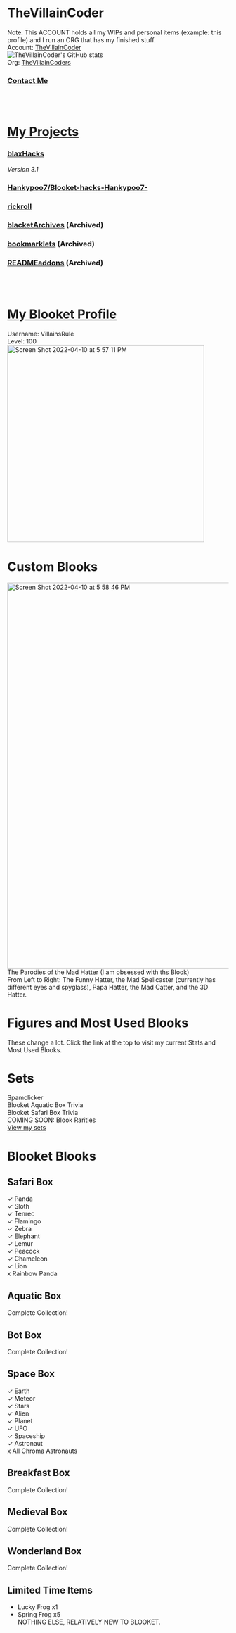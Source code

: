 # TheVillainCoder
Note: This ACCOUNT holds all my WIPs and personal items (example: this profile) and I run an ORG that has my finished stuff.<br>
Account: [TheVillainCoder](https://github.com/TheVillainCoder)<br>
![TheVillainCoder's GitHub stats](https://github-readme-stats.vercel.app/api?username=TheVillainCoder&show_icons=true&theme=dark)<br>
Org: [TheVillainCoders](https://github.com/orgs/TheVillainCoders)
### [Contact Me](https://github.com/orgs/TheVillainCoders/discussions)<br>
<br>
<br>

# [My Projects](https://github.com/orgs/TheVillainCoders/repositories)
### [blaxHacks](https://github.com/TheVillainCoders/blaxHacks)
_Version 3.1_
### [Hankypoo7/Blooket-hacks-Hankypoo7-](https://github.com/Hankypoo7/Blooket-hacks-Hankypoo7-)
### [rickroll](https://thevillaincoders.github.io/rickroll/)
### [blacketArchives](https://github.com/TheVillainCoders/blacketArchives) (Archived)
### [bookmarklets](https://github.com/TheVillainCoders/bookmarklets) (Archived)
### [READMEaddons](https://github.com/TheVillainCoders/READMEaddons) (Archived)
<br>
<br>

# [My Blooket Profile](https://dashboard.blooket.com/stats?name=VillainsRule)
Username: VillainsRule<br>
Level: 100<br>
<img width="448" alt="Screen Shot 2022-04-10 at 5 57 11 PM" src="https://user-images.githubusercontent.com/101288516/162641587-dcb45510-b811-4191-a6cd-bbb38e67ca44.png">
# Custom Blooks
<img width="877" alt="Screen Shot 2022-04-10 at 5 58 46 PM" src="https://user-images.githubusercontent.com/101288516/162641667-52e14979-8052-4f11-b1e1-cb8e833ac299.png"><br>
The Parodies of the Mad Hatter (I am obsessed with ths Blook)<br>
From Left to Right: The Funny Hatter, the Mad Spellcaster (currently has different eyes and spyglass), Papa Hatter, the Mad Catter, and the 3D Hatter.
# Figures and Most Used Blooks
These change a lot. Click the link at the top to visit my current Stats and Most Used Blooks.
# Sets
Spamclicker<br>
Blooket Aquatic Box Trivia<br>
Blooket Safari Box Trivia<br>
COMING SOON: Blook Rarities<br>
[View my sets](https://dashboard.blooket.com/discover?s=VillainsRule)
# Blooket Blooks
## Safari Box
✓ Panda<br>
✓ Sloth<br>
✓ Tenrec<br>
✓ Flamingo<br>
✓ Zebra<br>
✓ Elephant<br>
✓ Lemur<br>
✓ Peacock<br>
✓ Chameleon<br>
✓ Lion<br>
x Rainbow Panda
## Aquatic Box
Complete Collection!
## Bot Box
Complete Collection!
## Space Box
✓ Earth<br>
✓ Meteor<br>
✓ Stars<br>
✓ Alien<br>
✓ Planet<br>
✓ UFO<br>
✓ Spaceship<br>
✓ Astronaut<br>
x All Chroma Astronauts
## Breakfast Box
Complete Collection!
## Medieval Box
Complete Collection!
## Wonderland Box
Complete Collection!
## Limited Time Items
- Lucky Frog x1
- Spring Frog x5<br>
NOTHING ELSE, RELATIVELY NEW TO BLOOKET.
